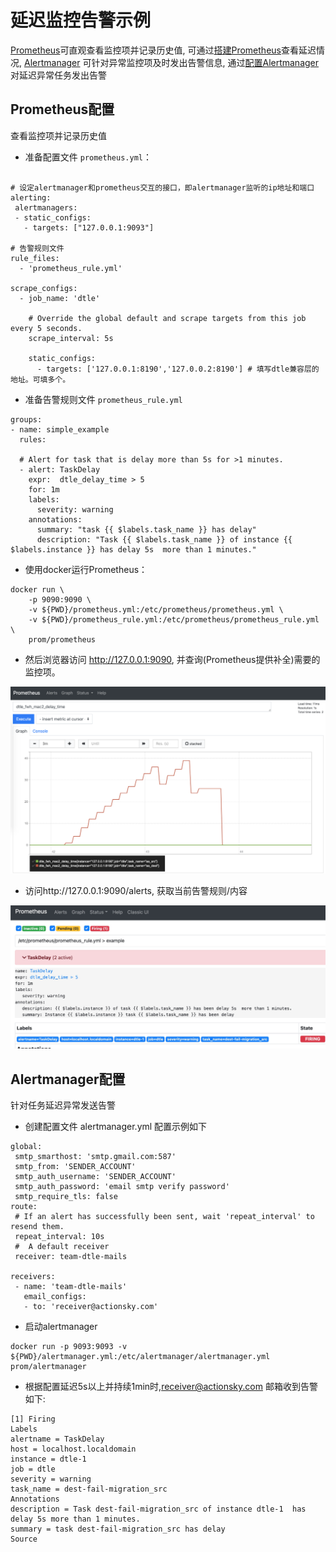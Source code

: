 # 延迟监控告警示例
   [Prometheus](https://prometheus.io)可直观查看监控项并记录历史值,
   可通过[搭建Prometheus](./3.4.1_delay_alert.md#Prometheus配置)查看延迟情况,
   [Alertmanager](https://prometheus.io/docs/alerting/latest/alertmanager/) 可针对异常监控项及时发出告警信息,
   通过[配置Alertmanager](./3.4.1_delay_alert.md#Alertmanager配置)对延迟异常任务发出告警
    

## Prometheus配置

查看监控项并记录历史值

- 准备配置文件 `prometheus.yml`：
```

# 设定alertmanager和prometheus交互的接口，即alertmanager监听的ip地址和端口
alerting:
 alertmanagers:
 - static_configs:
   - targets: ["127.0.0.1:9093"] 

# 告警规则文件
rule_files:
  - 'prometheus_rule.yml'

scrape_configs:
  - job_name: 'dtle'

    # Override the global default and scrape targets from this job every 5 seconds.
    scrape_interval: 5s

    static_configs:
      - targets: ['127.0.0.1:8190','127.0.0.2:8190'] # 填写dtle兼容层的地址。可填多个。

```

- 准备告警规则文件 `prometheus_rule.yml`
```
groups:
- name: simple_example
  rules:

  # Alert for task that is delay more than 5s for >1 minutes.
  - alert: TaskDelay
    expr:  dtle_delay_time > 5
    for: 1m
    labels:
      severity: warning
    annotations:
      summary: "task {{ $labels.task_name }} has delay"
      description: "Task {{ $labels.task_name }} of instance {{ $labels.instance }} has delay 5s  more than 1 minutes."
```

- 使用docker运行Prometheus：
```
docker run \
    -p 9090:9090 \
    -v ${PWD}/prometheus.yml:/etc/prometheus/prometheus.yml \
    -v ${PWD}/prometheus_rule.yml:/etc/prometheus/prometheus_rule.yml \
    prom/prometheus
```

- 然后浏览器访问 http://127.0.0.1:9090, 并查询(Prometheus提供补全)需要的监控项。

![](delay1.png)

- 访问http://127.0.0.1:9090/alerts, 获取当前告警规则/内容

![](delay2.png)

## Alertmanager配置

针对任务延迟异常发送告警

- 创建配置文件 alertmanager.yml 配置示例如下
 ```
global:
  smtp_smarthost: 'smtp.gmail.com:587'
  smtp_from: 'SENDER_ACCOUNT'
  smtp_auth_username: 'SENDER_ACCOUNT'
  smtp_auth_password: 'email smtp verify password'
  smtp_require_tls: false
route:
  # If an alert has successfully been sent, wait 'repeat_interval' to resend them.
  repeat_interval: 10s
  #  A default receiver
  receiver: team-dtle-mails

receivers:
  - name: 'team-dtle-mails'
    email_configs:
    - to: 'receiver@actionsky.com'
 ```
- 启动alertmanager
```
docker run -p 9093:9093 -v  ${PWD}/alertmanager.yml:/etc/alertmanager/alertmanager.yml prom/alertmanager
```


- 根据配置延迟5s以上并持续1min时,receiver@actionsky.com 邮箱收到告警如下:

```
[1] Firing
Labels
alertname = TaskDelay
host = localhost.localdomain
instance = dtle-1
job = dtle
severity = warning
task_name = dest-fail-migration_src
Annotations
description = Task dest-fail-migration_src of instance dtle-1  has delay 5s more than 1 minutes.
summary = task dest-fail-migration_src has delay
Source
```


